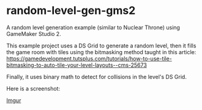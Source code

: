 # random-level-gen-gms2
A random level generation example (similar to Nuclear Throne) using GameMaker Studio 2.

This example project uses a DS Grid to generate a random level, then it fills the game room with tiles using the bitmasking method taught in this article: https://gamedevelopment.tutsplus.com/tutorials/how-to-use-tile-bitmasking-to-auto-tile-your-level-layouts--cms-25673

Finally, it uses binary math to detect for collisions in the level's DS Grid.

Here is a screenshot:

[Imgur](https://i.imgur.com/iTyStyw.gifv)
